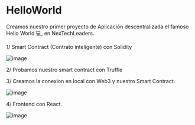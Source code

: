 # HelloWorld
Creamos nuestro primer proyecto de Aplicación descentralizada el famoso Hello World 💻, en NexTechLeaders.

1/ Smart Contract (Contrato inteligente) con Solidity

![image](https://user-images.githubusercontent.com/90309263/133605509-59b364db-35cf-4a21-99cc-721e376e47d8.png)

2/ Probamos nuestro smart contract con Truffle

3/ Creamos la conexion en local con Web3 y nuestro Smart Contract.

![image](https://user-images.githubusercontent.com/90309263/133605383-2aa28a7f-56eb-4d13-bb90-70f9150bfb4b.png)


4/ Frontend con React.

![image](https://user-images.githubusercontent.com/90309263/133605300-2a248b4a-918e-48f5-a28a-78683a3e00a2.png)
